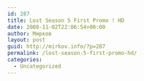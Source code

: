 ```yaml
---
id: 287
title: Lost Season 5 First Promo ! HD
date: 2008-11-02T22:06:54+00:00
author: Мирков
layout: post
guid: http://mirkov.info/?p=287
permalink: /lost-season-5-first-promo-hd/
categories:
  - Uncategorized
---
```

